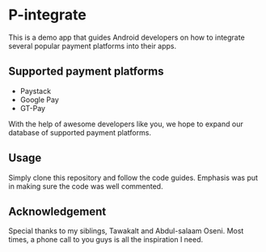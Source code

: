 # P-integrate

This is a demo app that guides Android developers on how to integrate several popular payment platforms into their apps.


## Supported payment platforms
 
 - Paystack
 - Google Pay
 - GT-Pay
 
With the help of awesome developers like you, we hope to expand our database of supported payment platforms.


## Usage
Simply clone this repository and follow the code guides. Emphasis was put in making sure the code was well commented.


## Acknowledgement
Special thanks to my siblings, Tawakalt and Abdul-salaam Oseni. Most times, a phone call to you guys is all the inspiration I need.
